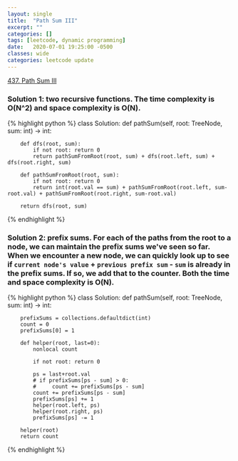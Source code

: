 ```yaml
---
layout: single
title:  "Path Sum III"
excerpt: ""
categories: []
tags: [leetcode, dynamic programming]
date:   2020-07-01 19:25:00 -0500
classes: wide
categories: leetcode update
---
```


[437. Path Sum III](https://leetcode.com/problems/path-sum-iii/)

### Solution 1: two recursive functions. The time complexity is O(N^2) and space complexity is O(N).

{% highlight python %}
class Solution:
    def pathSum(self, root: TreeNode, sum: int) -> int:
        
        def dfs(root, sum):
            if not root: return 0
            return pathSumFromRoot(root, sum) + dfs(root.left, sum) + dfs(root.right, sum)
            
        def pathSumFromRoot(root, sum):
            if not root: return 0
            return int(root.val == sum) + pathSumFromRoot(root.left, sum-root.val) + pathSumFromRoot(root.right, sum-root.val)
        
        return dfs(root, sum)    
{% endhighlight %}

### Solution 2: prefix sums. For each of the paths from the root to a node, we can maintain the prefix sums we've seen so far. When we encounter a new node, we can quickly look up to see if `current node's value` + `previous prefix sum` - `sum` is already in the prefix sums. If so, we add that to the counter. Both the time and space complexity is O(N).

{% highlight python %}
class Solution:
    def pathSum(self, root: TreeNode, sum: int) -> int:
        
        prefixSums = collections.defaultdict(int)
        count = 0
        prefixSums[0] = 1
        
        def helper(root, last=0):
            nonlocal count
            
            if not root: return 0
            
            ps = last+root.val
            # if prefixSums[ps - sum] > 0:
            #     count += prefixSums[ps - sum]
            count += prefixSums[ps - sum]
            prefixSums[ps] += 1
            helper(root.left, ps)
            helper(root.right, ps)
            prefixSums[ps] -= 1
            
        helper(root)
        return count
{% endhighlight %}
